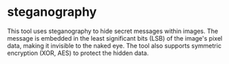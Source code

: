 # steganography
This tool uses steganography to hide secret messages within images. The message is embedded in the least significant bits (LSB) of the image's pixel data, making it invisible to the naked eye. The tool also supports symmetric encryption (XOR, AES) to protect the hidden data.
